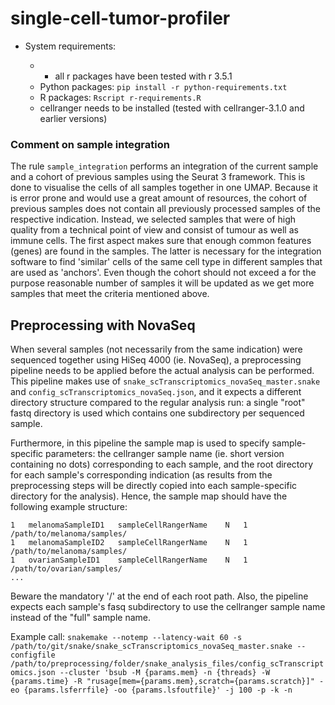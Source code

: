 # single-cell-tumor-profiler

* System requirements:

   *  - all r packages have been tested with r 3.5.1
   * Python packages:
   `pip install -r python-requirements.txt`
   * R packages:
   `Rscript r-requirements.R`
   * cellranger needs to be installed (tested with cellranger-3.1.0 and earlier versions)

### Comment on sample integration

The rule `sample_integration` performs an integration of the current sample and a cohort of previous samples using the Seurat 3 framework.
This is done to visualise the cells of all samples together in one UMAP.
Because it is error prone and would use a great amount of resources, the cohort of previous samples does not contain all previously processed samples of the respective indication.
Instead, we selected samples that were of high quality from a technical point of  view and consist of tumour as well as immune cells. The first aspect makes sure that enough common features (genes) are found in the samples.
The latter is necessary for the integration software to find 'similar' cells of the same cell type in different samples that are used as 'anchors'.
Even though the cohort should not exceed a for the purpose reasonable number of samples it will be updated as we get more samples that meet the criteria mentioned above.


## Preprocessing with NovaSeq

When several samples (not necessarily from the same indication) were sequenced together using HiSeq 4000 (ie. NovaSeq), a preprocessing pipeline needs to be applied before the actual analysis can be performed. This pipeline makes use of `snake_scTranscriptomics_novaSeq_master.snake` and `config_scTranscriptomics_novaSeq.json`, and it expects a different directory structure compared to the regular analysis run: a single "root" fastq directory is used which contains one subdirectory per sequenced sample.

Furthermore, in this pipeline the sample map is used to specify sample-specific parameters: the cellranger sample name (ie. short version containing no dots) corresponding to each sample, and the root directory for each sample's corresponding indication (as results from the preprocessing steps will be directly copied into each sample-specific directory for the analysis). Hence, the sample map should have the following example structure:
```
1   melanomaSampleID1   sampleCellRangerName    N   1   /path/to/melanoma/samples/
1   melanomaSampleID2   sampleCellRangerName    N   1   /path/to/melanoma/samples/
1   ovarianSampleID1    sampleCellRangerName    N   1   /path/to/ovarian/samples/
...
```
Beware the mandatory '/' at the end of each root path. Also, the pipeline expects each sample's fasq subdirectory to use the cellranger sample name instead of the "full" sample name.

Example call:
`snakemake --notemp --latency-wait 60 -s /path/to/git/snake/snake_scTranscriptomics_novaSeq_master.snake --configfile /path/to/preprocessing/folder/snake_analysis_files/config_scTranscriptomics.json --cluster 'bsub -M {params.mem} -n {threads} -W {params.time} -R "rusage[mem={params.mem},scratch={params.scratch}]" -eo {params.lsferrfile} -oo {params.lsfoutfile}' -j 100 -p -k -n`





